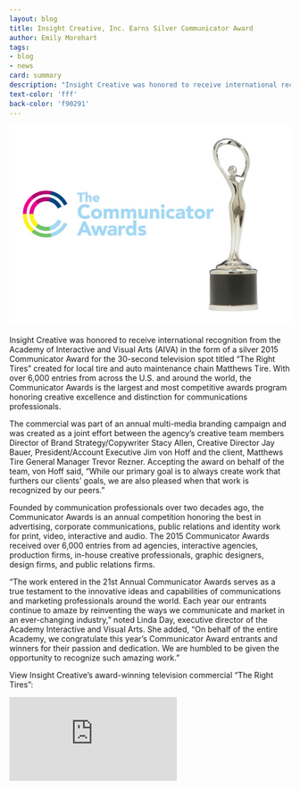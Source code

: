 ```yaml
---
layout: blog
title: Insight Creative, Inc. Earns Silver Communicator Award
author: Emily Morehart
tags:
- blog
- news
card: summary
description: "Insight Creative was honored to receive international recognition from the Academy of Interactive and Visual Arts (AIVA) in the form of a silver 2015 Communicator Award."
text-color: 'fff'
back-color: 'f90291'
---
```

![Communicator Award](/img/blog/Insight-Creative-Inc-Earns-Silver-Communicator-Award.jpg)

Insight Creative was honored to receive international recognition from the Academy of Interactive and Visual Arts (AIVA) in the form of a silver 2015 Communicator Award for the 30-second television spot titled “The Right Tires” created for local tire and auto maintenance chain Matthews Tire. With over 6,000 entries from across the U.S. and around the world, the Communicator Awards is the largest and most competitive awards program honoring creative excellence and distinction for communications professionals.

The commercial was part of an annual multi-media branding campaign and was created as a joint effort between the agency’s creative team members Director of Brand Strategy/Copywriter Stacy Allen, Creative Director Jay Bauer, President/Account Executive Jim von Hoff and the client, Matthews Tire General Manager Trevor Rezner. Accepting the award on behalf of the team, von Hoff said, “While our primary goal is to always create work that furthers our clients’ goals, we are also pleased when that work is recognized by our peers.”

Founded by communication professionals over two decades ago, the Communicator Awards is an annual competition honoring the best in advertising, corporate communications, public relations and identity work for print, video, interactive and audio. The 2015 Communicator Awards received over 6,000 entries from ad agencies, interactive agencies, production firms, in-house creative professionals, graphic designers, design firms, and public relations firms.

“The work entered in the 21st Annual Communicator Awards serves as a true testament to the innovative ideas and capabilities of communications and marketing professionals around the world. Each year our entrants continue to amaze by reinventing the ways we communicate and market in an ever-changing industry,” noted Linda Day, executive director of the Academy Interactive and Visual Arts. She added, “On behalf of the entire Academy, we congratulate this year’s Communicator Award entrants and winners for their passion and dedication. We are humbled to be given the opportunity to recognize such amazing work.”

View Insight Creative’s award-winning television commercial “The Right Tires”:

<iframe src="https://www.youtube.com/embed/FZgdQvtaN_c?rel=0" frameborder="0" allowfullscreen></iframe>
